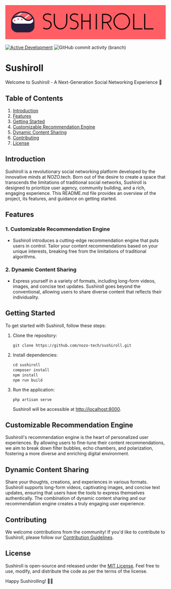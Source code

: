 ![Project Banner](banner.jpg)

[![Active Development](https://img.shields.io/badge/Maintenance%20Level-Actively%20Developed-brightgreen.svg)](https://gist.github.com/cheerfulstoic/d107229326a01ff0f333a1d3476e068d)
![GitHub commit activity (branch)](https://img.shields.io/github/commit-activity/w/nozo-tech/sushiroll)

# Sushiroll

Welcome to Sushiroll - A Next-Generation Social Networking Experience 🍣

## Table of Contents
1. [Introduction](#introduction)
2. [Features](#features)
3. [Getting Started](#getting-started)
4. [Customizable Recommendation Engine](#customizable-recommendation-engine)
5. [Dynamic Content Sharing](#dynamic-content-sharing)
6. [Contributing](#contributing)
7. [License](#license)

## Introduction

Sushiroll is a revolutionary social networking platform developed by the innovative minds at NOZO.tech. Born out of the desire to create a space that transcends the limitations of traditional social networks, Sushiroll is designed to prioritize user agency, community building, and a rich, engaging experience. This README.md file provides an overview of the project, its features, and guidance on getting started.

## Features

### 1. **Customizable Recommendation Engine**
   - Sushiroll introduces a cutting-edge recommendation engine that puts users in control. Tailor your content recommendations based on your unique interests, breaking free from the limitations of traditional algorithms.

### 2. **Dynamic Content Sharing**
   - Express yourself in a variety of formats, including long-form videos, images, and concise text updates. Sushiroll goes beyond the conventional, allowing users to share diverse content that reflects their individuality.

## Getting Started

To get started with Sushiroll, follow these steps:

1. Clone the repository:
   ```
   git clone https://github.com/nozo-tech/sushiroll.git
   ```

2. Install dependencies:
   ```
   cd sushiroll
   composer install
   npm install
   npm run build
   ```

3. Run the application:
   ```
   php artisan serve
   ```

   Sushiroll will be accessible at [http://localhost:8000](http://localhost:8000).

## Customizable Recommendation Engine

Sushiroll's recommendation engine is the heart of personalized user experiences. By allowing users to fine-tune their content recommendations, we aim to break down filter bubbles, echo chambers, and polarization, fostering a more diverse and enriching digital environment.

## Dynamic Content Sharing

Share your thoughts, creations, and experiences in various formats. Sushiroll supports long-form videos, captivating images, and concise text updates, ensuring that users have the tools to express themselves authentically. The combination of dynamic content sharing and our recommendation engine creates a truly engaging user experience.

## Contributing

We welcome contributions from the community! If you'd like to contribute to Sushiroll, please follow our [Contribution Guidelines](CONTRIBUTING.md).

## License

Sushiroll is open-source and released under the [MIT License](LICENSE). Feel free to use, modify, and distribute the code as per the terms of the license.

Happy Sushirolling! 🍣🚀
